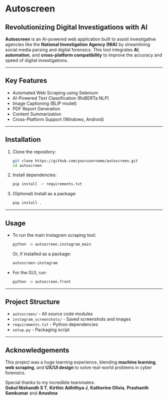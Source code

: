 # Autoscreen

## Revolutionizing Digital Investigations with AI

**Autoscreen** is an AI-powered web application built to assist investigative agencies like the **National Investigation Agency (NIA)** by streamlining social media parsing and digital forensics. This tool integrates **AI**, **automation**, and **cross-platform compatibility** to improve the accuracy and speed of digital investigations.

---

## Key Features

- Automated Web Scraping using Selenium
- AI-Powered Text Classification (RoBERTa NLP)
- Image Captioning (BLIP model)
- PDF Report Generation
- Content Summarization
- Cross-Platform Support (Windows, Android)

---

## Installation

1. Clone the repository:
   ```bash
   git clone https://github.com/yourusername/autoscreen.git
   cd autoscreen
   ```
2. Install dependencies:
   ```bash
   pip install -r requirements.txt
   ```
3. (Optional) Install as a package:
   ```bash
   pip install .
   ```

---

## Usage

- To run the main Instagram scraping tool:
  ```bash
  python -m autoscreen.instagram_main
  ```
  Or, if installed as a package:
  ```bash
  autoscreen-instagram
  ```
- For the GUI, run:
  ```bash
  python -m autoscreen.front
  ```

---

## Project Structure

- `autoscreen/` - All source code modules
- `instagram_screenshots/` - Saved screenshots and images
- `requirements.txt` - Python dependencies
- `setup.py` - Packaging script

---

## Acknowledgements

This project was a huge learning experience, blending **machine learning**, **web scraping**, and **UX/UI design** to solve real-world problems in cyber forensics.

Special thanks to my incredible teammates:  
**Gokul Nishandh S T**, **Kirthic Adhithya J**, **Katherine Olivia**, **Prashanth Samkumar** and **Anushna**




